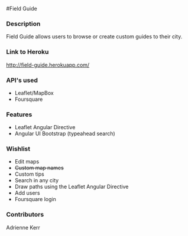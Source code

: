 
#Field Guide

### Description
Field Guide allows users to browse or create custom guides to their city.

### Link to Heroku
<http://field-guide.herokuapp.com/>

### API's used
* Leaflet/MapBox
* Foursquare

### Features
* Leaflet Angular Directive
* Angular UI Bootstrap (typeahead search)

### Wishlist
* Edit maps
* ~~Custom map names~~
* Custom tips
* Search in any city
* Draw paths using the Leaflet Angular Directive 
* Add users
* Foursquare login

### Contributors
Adrienne Kerr
